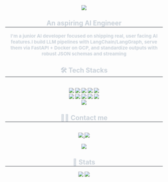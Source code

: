<div align= "center">
    <img src="https://capsule-render.vercel.app/api?type=waving&color=0:d0dbff,100:aab4fd&height=240&text=Hi,%20I'm%20Sehyeon&animation=fadeIn&fontColor=48484c&fontSize=50" />
    </div>
    <div align= "center"> 
    <h2 style="border-bottom: 1px solid #21262d; color: #c9d1d9;"> An aspiring AI Engineer </h2>  
    <div style="font-weight: 700; font-size: 15px; text-align: center; color: #c9d1d9;"> I'm a junior AI developer focused on shipping real, user facing AI features.</li>I build LLM pipelines with LangChain/LangGraph, serve them via FastAPI + Docker on GCP, and standardize outputs with robust JSON schemas and streaming </div> 
    </div>
    <div align= "center">
    <h2 style="border-bottom: 1px solid #21262d; color: #c9d1d9;"> 🛠️ Tech Stacks </h2> <br> 
    <div style="margin: 0 auto; text-align: center;" align= "center"> <img src="https://img.shields.io/badge/Figma-F24E1E?style=flat-square&logo=Figma&logoColor=white">
          <img src="https://img.shields.io/badge/Docker-2496ED?style=flat-square&logo=Docker&logoColor=white">
          <img src="https://img.shields.io/badge/Github-181717?style=flat-square&logo=Github&logoColor=white">
          <img src="https://img.shields.io/badge/Git-F05032?style=flat-square&logo=Git&logoColor=white">
          <img src="https://img.shields.io/badge/Javascript-F7DF1E?style=flat-square&logo=Javascript&logoColor=white">
          <br/><img src="https://img.shields.io/badge/HTML5-E34F26?style=flat-square&logo=HTML5&logoColor=white">
          <img src="https://img.shields.io/badge/jQuery-0769AD?style=flat-square&logo=jQuery&logoColor=white">
          <img src="https://img.shields.io/badge/MySQL-4479A1?style=flat-square&logo=MySQL&logoColor=white">
          <img src="https://img.shields.io/badge/Python-3776AB?style=flat-square&logo=Python&logoColor=white">
          <img src="https://img.shields.io/badge/Slack-4A154B?style=flat-square&logo=Slack&logoColor=white">
          <br/><img src="https://img.shields.io/badge/Trello-0052CC?style=flat-square&logo=Trello&logoColor=white">
          </div>
    </div>
    <div align= "center">
    <h2 style="border-bottom: 1px solid #21262d; color: #c9d1d9;"> 🧑‍💻 Contact me </h2> <br> 
    <div align= "center"> <a href=mailto:sehyeon9916@gmail.com> <img src="https://img.shields.io/badge/Gmail-EA4335?style=flat-square&logo=Gmail&logoColor=white&link=mailto:sehyeon9916@gmail.com"> </a>
         <a href=https://tpgus1196.tistory.com/> <img src="https://img.shields.io/badge/Tistory-000000?style=flat-square&logo=Tistory&logoColor=white&link=https://tpgus1196.tistory.com/"> </a>
          </div>  <br> 
    <div align= "center"> <a href="https://hits.seeyoufarm.com"> <img src="https://hits.seeyoufarm.com/api/count/incr/badge.svg?url=https%3A%2F%2Fgithub.com%2Fwkdtpgus%2F&count_bg=%23000000&title_bg=%23000000&icon=github.svg&icon_color=%23FFFFFF&title=GitHub&edge_flat=false"/></a>
       </div> 
    </div>
    <div align= "center"> 
    <h2 style="border-bottom: 1px solid #21262d; color: #c9d1d9;"> 🏅 Stats </h2> <div align= "center"> <img src="https://github-readme-stats.vercel.app/api?username=wkdtpgus&bg_color=60,d1ddff,aab4fd&title_color=48484c&text_color=48484c"
         /> <img src="https://github-readme-stats.vercel.app/api/top-langs/?username=wkdtpgus&layout=compact&bg_color=60,d1ddff,aab4fd&title_color=48484c&text_color=48484c"
           /> </div> 
    </div>
    
